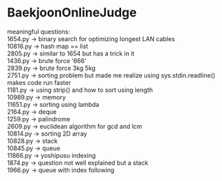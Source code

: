 # BaekjoonOnlineJudge

meaningful questions: <br>
1654.py -> binary search for optimizing longest LAN cables <br>
10816.py -> hash map == list <br>
2805.py -> similar to 1654 but has a trick in it <br>
1436.py -> brute force '666' <br>
2839.py -> brute force 3kg 5kg <br>
2751.py -> sorting problem but made me realize using sys.stdin.readline() makes code run faster <br>
1181.py -> using strip() and how to sort using length <br>
10989.py -> memory <br>
11651.py -> sorting using lambda <br>
2164.py -> deque <br>
1259.py -> palindrome <br>
2609.py -> euclidean algorithm for gcd and lcm <br>
10814.py -> sorting 2D array <br>
10828.py -> stack <br>
10845.py -> queue <br>
11866.py -> yoshipusu indexing <br>
1874.py -> question not well explained but a stack <br>
1966.py -> queue with index following <br>